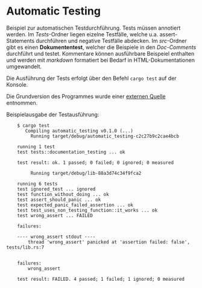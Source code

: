 # Automatic Testing
Beispiel zur automatischen Testdurchführung. Tests müssen annotiert werden. Im *Tests*-Ordner liegen eizelne Testfälle, welche u.a. assert-Statements durchführen und negative Testfälle abdecken. Im *src*-Ordner gibt es einen **Dokumententest**, welcher die Beispiele in den *Doc-Comments* durchführt und testet.
Kommentare können ausführbare Beispeiel enthalten und werden mit *markdown* formatiert bei Bedarf in HTML-Dokumentationen umgewandelt.

Die Ausführung der Tests erfolgt über den Befehl `cargo test` auf der Konsole.

Die Grundversion des Programmes wurde einer [externen Quelle](https://rust-lang-de.github.io/rustbook-de/book/Testen.html) entnommen.


Beispielausgabe der Testausführung:

        $ cargo test
           Compiling automatic_testing v0.1.0 (...)
             Running target/debug/automatic_testing-c2c27b9c2cae4bcb

        running 1 test
        test tests::documentation_testing ... ok

        test result: ok. 1 passed; 0 failed; 0 ignored; 0 measured

             Running target/debug/lib-88a3d74c34f9fca2

        running 6 tests
        test ignored_test ... ignored
        test function_without_doing ... ok
        test assert_should_panic ... ok
        test expected_panic_failed_assertion ... ok
        test test_uses_non_testing_function::it_works ... ok
        test wrong_assert ... FAILED

        failures:

        ---- wrong_assert stdout ----
        	thread 'wrong_assert' panicked at 'assertion failed: false', tests/lib.rs:7


        failures:
            wrong_assert

        test result: FAILED. 4 passed; 1 failed; 1 ignored; 0 measured
